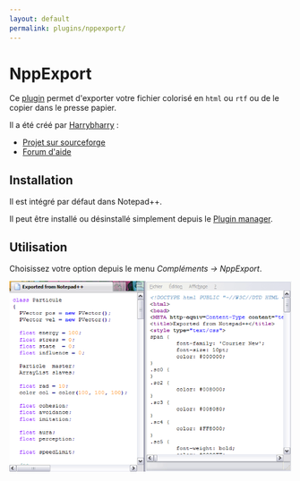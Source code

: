 ```yaml
---
layout: default
permalink: plugins/nppexport/
---
```

# NppExport

Ce [plugin](plugins.md) permet d'exporter votre fichier colorisé en `html` ou `rtf` ou de le copier dans le presse papier.

Il a été créé par [Harrybharry](http://sourceforge.net/users/jsleroy) :

- [Projet sur sourceforge](http://sourceforge.net/projects/nppftp)
- [Forum d'aide](http://sourceforge.net/apps/phpbb/nppftp)

## Installation

Il est intégré par défaut dans Notepad++.

Il peut être installé ou désinstallé simplement depuis le [Plugin manager](plugin-manager.md).

## Utilisation

Choisissez votre option depuis le menu *Compléments -> NppExport*.

![Texte exporté et code source du fichier html.](/images/notepadpp_export.png)
